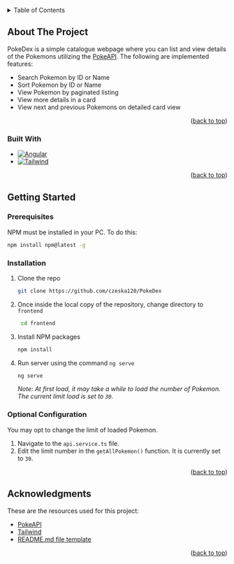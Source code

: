 <a id="readme-top"></a>

<!-- TABLE OF CONTENTS -->
<details>
  <summary>Table of Contents</summary>
  <ol>
    <li>
      <a href="#about-the-project">About The Project</a>
      <ul>
        <li><a href="#built-with">Built With</a></li>
      </ul>
    </li>
    <li>
      <a href="#getting-started">Getting Started</a>
      <ul>
        <li><a href="#prerequisites">Prerequisites</a></li>
        <li><a href="#installation">Installation</a></li>
        <li><a href="#optional-configuration">Installation</a></li>
      </ul>
    </li>
    <li><a href="#acknowledgments">Acknowledgments</a></li>

  </ol>
</details>

## About The Project

PokeDex is a simple catalogue webpage where you can list and view details of the Pokemons utilizing the [PokeAPI][PokeAPI-url]. The following are implemented features:

- Search Pokemon by ID or Name
- Sort Pokemon by ID or Name
- View Pokemon by paginated listing
- View more details in a card
- View next and previous Pokemons on detailed card view

<p align="right">(<a href="#readme-top">back to top</a>)</p>

### Built With

- [![Angular][Angular.io]][Angular-url]
- [![Tailwind][Tailwind.io]][Tailwind-url]
<p align="right">(<a href="#readme-top">back to top</a>)</p>

## Getting Started

### Prerequisites

NPM must be installed in your PC. To do this:

```sh
npm install npm@latest -g
```

### Installation

1. Clone the repo
   ```sh
   git clone https://github.com/czeska120/PokeDex
   ```
2. Once inside the local copy of the repository, change directory to `frontend`

   ```sh
    cd frontend
   ```

3. Install NPM packages
   ```sh
   npm install
   ```
4. Run server using the command `ng serve`
   ```sh
   ng serve
   ```
   _Note: At first load, it may take a while to load the number of Pokemon. The current limit load is set to `30`._

### Optional Configuration

You may opt to change the limit of loaded Pokemon.

1. Navigate to the `api.service.ts` file.
2. Edit the limit number in the `getAllPokemon()` function. It is currently set to `30`.

<p align="right">(<a href="#readme-top">back to top</a>)</p>

## Acknowledgments

These are the resources used for this project:

- [PokeAPI][PokeAPI-url]
- [Tailwind][Tailwind-url]
- [README.md file template][README-url]

<p align="right">(<a href="#readme-top">back to top</a>)</p>

[Angular.io]: https://img.shields.io/badge/Angular-DD0031?style=for-the-badge&logo=angular&logoColor=white
[Angular-url]: https://angular.io/
[Tailwind.io]: https://img.shields.io/badge/tailwindcss-0F172A?style=for-the-badge&logo=tailwindcss
[Tailwind-url]: https://tailwindcss.com/
[PokeAPI-url]: https://pokeapi.co/
[README-url]: https://github.com/othneildrew/Best-README-Template
